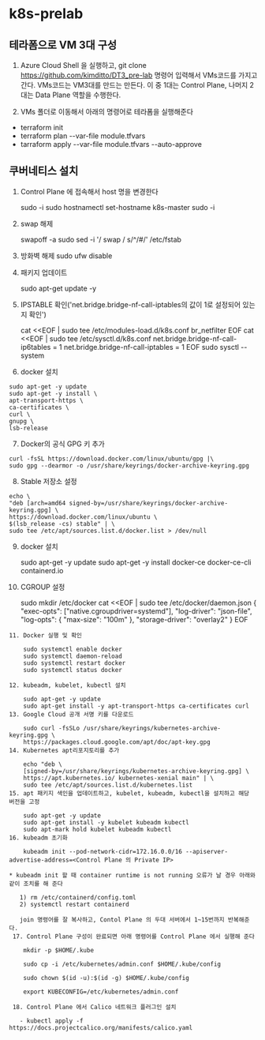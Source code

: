 # k8s-prelab

## 테라폼으로 VM 3대 구성
1. Azure Cloud Shell 을 실행하고, git clone https://github.com/kimditto/DT3_pre-lab 명령어 입력해서 VMs코드를 가지고 간다.
    VMs코드는 VM3대를 만드는 만든다. 이 중 1대는 Control Plane, 나머지 2대는 Data Plane 역할을 수행한다.

2. VMs 폴더로 이동해서 아래의 명령어로 테라폼을 실행해준다
  - terraform init
  - terraform plan --var-file module.tfvars
  - tarraform apply --var-file module.tfvars --auto-approve

## 쿠버네티스 설치
 1. Control Plane 에 접속해서 host 명을 변경한다 
    
    sudo -i
    sudo hostnamectl set-hostname k8s-master
    sudo -i
 2. swap 해제
    
    swapoff -a
    sudo sed -i '/ swap / s/^/#/' /etc/fstab
 3. 방화벽 해제
    sudo ufw disable
 4. 패키지 업데이트

    sudo apt-get update -y
 5. IPSTABLE 확인('net.bridge.bridge-nf-call-iptables의 값이 1로 설정되어 있는지 확인')

    cat <<EOF | sudo tee /etc/modules-load.d/k8s.conf
    br_netfilter
    EOF
    cat <<EOF | sudo tee /etc/sysctl.d/k8s.conf
    net.bridge.bridge-nf-call-ip6tables = 1
    net.bridge.bridge-nf-call-iptables = 1
    EOF
    sudo sysctl --system
  6. docker 설치

    sudo apt-get -y update
    sudo apt-get -y install \
    apt-transport-https \
    ca-certificates \
    curl \
    gnupg \
    lsb-release
  7. Docker의 공식 GPG 키 추가
  
    curl -fsSL https://download.docker.com/linux/ubuntu/gpg |\
    sudo gpg --dearmor -o /usr/share/keyrings/docker-archive-keyring.gpg
  8. Stable 저장소 설정
  
    echo \
    "deb [arch=amd64 signed-by=/usr/share/keyrings/docker-archive-keyring.gpg] \
    https://download.docker.com/linux/ubuntu \
    $(lsb_release -cs) stable" | \
    sudo tee /etc/apt/sources.list.d/docker.list > /dev/null
  9. docker 설치
  
       sudo apt-get -y update
       sudo apt-get -y install docker-ce docker-ce-cli containerd.io
  10. CGROUP 설정

        sudo mkdir /etc/docker
        cat <<EOF | sudo tee /etc/docker/daemon.json
        {
        "exec-opts": ["native.cgroupdriver=systemd"],
        "log-driver": "json-file",
        "log-opts": {
        "max-size": "100m"
        },
        "storage-driver": "overlay2"
        }
        EOF
        
    11. Docker 실행 및 확인
    
        sudo systemctl enable docker
        sudo systemctl daemon-reload
        sudo systemctl restart docker
        sudo systemctl status docker

    12. kubeadm, kubelet, kubectl 설치
    
        sudo apt-get -y update
        sudo apt-get install -y apt-transport-https ca-certificates curl
    13. Google Cloud 공개 서명 키를 다운로드
    
        sudo curl -fsSLo /usr/share/keyrings/kubernetes-archive-keyring.gpg \
        https://packages.cloud.google.com/apt/doc/apt-key.gpg
    14. Kubernetes apt리포지토리를 추가
    
        echo "deb \
        [signed-by=/usr/share/keyrings/kubernetes-archive-keyring.gpg] \
        https://apt.kubernetes.io/ kubernetes-xenial main" | \
        sudo tee /etc/apt/sources.list.d/kubernetes.list
    15. apt 패키지 색인을 업데이트하고, kubelet, kubeadm, kubectl을 설치하고 해당 버전을 고정
    
        sudo apt-get -y update
        sudo apt-get install -y kubelet kubeadm kubectl
        sudo apt-mark hold kubelet kubeadm kubectl
    16. kubeadm 초기화
    
        kubeadm init --pod-network-cidr=172.16.0.0/16 --apiserver-advertise-address=<Control Plane 의 Private IP>
        
    * kubeadm init 할 때 container runtime is not running 오류가 날 경우 아래와 같이 조치를 해 준다
    
       1) rm /etc/containerd/config.toml
       2) systemctl restart containerd
        
       join 명령어를 잘 복사하고, Contol Plane 의 두대 서버에서 1~15번까지 반복해준다.
     17. Control Plane 구성이 완료되면 아래 명령어를 Control Plane 에서 실행해 준다
     
        mkdir -p $HOME/.kube
        
        sudo cp -i /etc/kubernetes/admin.conf $HOME/.kube/config
        
        sudo chown $(id -u):$(id -g) $HOME/.kube/config
        
        export KUBECONFIG=/etc/kubernetes/admin.conf
        
     18. Control Plane 에서 Calico 네트워크 플러그인 설치
     
       - kubectl apply -f https://docs.projectcalico.org/manifests/calico.yaml
       
 
